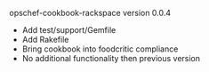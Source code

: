 opschef-cookbook-rackspace version 0.0.4

+ Add test/support/Gemfile
+ Add Rakefile
+ Bring cookbook into foodcritic compliance
+ No additional functionality then previous version
